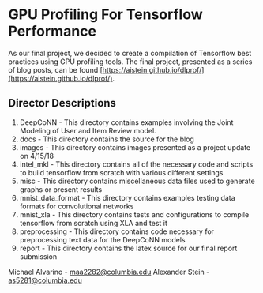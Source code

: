 # GPU Profiling For Tensorflow Performance

As our final project, we decided to create a compilation of Tensorflow best practices using GPU profiling tools. The final project, presented as a series of blog posts, can be found [https://aistein.github.io/dlprof/](https://aistein.github.io/dlprof/).

## Director Descriptions
1. DeepCoNN - This directory contains examples involving the Joint Modeling of User and Item Review model.
1. docs - This directory contains the source for the blog
1. images - This directory contains images presented as a project update on 4/15/18
1. intel\_mkl - This directory contains all of the necessary code and scripts to build tensorflow from scratch with various different settings
1. misc - This directory contains miscellaneous data files used to generate graphs or present results
1. mnist\_data\_format - This directory contains examples testing data formats for convolutional networks
1. mnist\_xla - This directory contains tests and configurations to compile tensorflow from scratch using XLA and test it
1. preprocessing - This directory contains code necessary for preprocessing text data for the DeepCoNN models 
1. report - This directory contains the latex source for our final report submission

Michael Alvarino - maa2282@columbia.edu
Alexander Stein - as5281@columbia.edu
